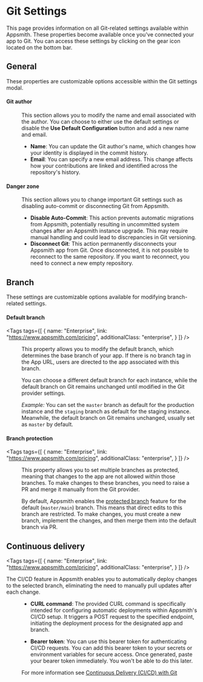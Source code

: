 # Git Settings

This page provides information on all Git-related settings available within Appsmith. These properties become available once you've connected your app to Git. You can access these settings by clicking on the gear icon located on the bottom bar.


<ZoomImage src="/img/git-settings.png" alt="" caption="" />


## General

These properties are customizable options accessible within the Git settings modal.





#### Git author

<dd>

This section allows you to modify the name and email associated with the author. You can choose to either use the default settings or disable the **Use Default Configuration** button and add a new name and email.

* **Name**: You can update the Git author's name, which changes how your identity is displayed in the commit history. 
* **Email**: You can specify a new email address. This change affects how your contributions are linked and identified across the repository's history.

</dd>

#### Danger zone

<dd>

This section allows you to change important Git settings such as disabling auto-commit or disconnecting Git from Appsmith.

* **Disable Auto-Commit**: This action prevents automatic migrations from Appsmith, potentially resulting in uncommitted system changes after an Appsmith instance upgrade. This may require manual handling and could lead to discrepancies in Git versioning.
* **Disconnect Git**: This action permanently disconnects your Appsmith app from Git. Once disconnected, it is not possible to reconnect to the same repository. If you want to reconnect, you need to connect a new empty repository.





</dd>

## Branch

These settings are customizable options available for modifying branch-related settings.






<div className="tag-wrapper">


#### Default branch 

<Tags
  tags={[
    {
      name: "Enterprise",
      link: "https://www.appsmith.com/pricing",
      additionalClass: "enterprise",
    }
  ]}
/>

</div>

<dd>

This property allows you to modify the default branch, which determines the base branch of your app. If there is no branch tag in the App URL, users are directed to the app associated with this branch.

You can choose a different default branch for each instance, while the default branch on Git remains unchanged until modified in the Git provider settings.

*Example:* You can set the `master` branch as default for the production instance and the `staging` branch as default for the staging instance. Meanwhile, the default branch on Git remains unchanged, usually set as `master` by default.

</dd>



<div className="tag-wrapper">


#### Branch protection

<Tags
  tags={[
    {
      name: "Enterprise",
      link: "https://www.appsmith.com/pricing",
      additionalClass: "enterprise",
    }
  ]}
/>

</div>

<dd>


This property allows you to set multiple branches as protected, meaning that changes to the app are not allowed within those branches. To make changes to these branches, you need to raise a PR and merge it manually from the Git provider.


By default, Appsmith enables the [protected branch](#change-protected-branch) feature for the default (`master/main`) branch. This means that direct edits to this branch are restricted. To make changes, you must create a new branch, implement the changes, and then merge them into the default branch via PR.


</dd>




<div className="tag-wrapper">


## Continuous delivery


<Tags
  tags={[
    {
      name: "Enterprise",
      link: "https://www.appsmith.com/pricing",
      additionalClass: "enterprise",
    }
  ]}
/>

</div>



The CI/CD feature in Appsmith enables you to automatically deploy changes to the selected branch, eliminating the need to manually pull updates after each change.


<dd>

* **CURL command**: The provided CURL command is specifically intended for configuring automatic deployments within Appsmith's CI/CD setup. It triggers a POST request to the specified endpoint, initiating the deployment process for the designated app and branch.

* **Bearer token**: You can use this bearer token for authenticating CI/CD requests. You can add this bearer token to your secrets or environment variables for secure access. Once generated, paste your bearer token immediately. You won't be able to do this later.


For more information see [Continuous Delivery (CI/CD) with Git](/advanced-concepts/version-control-with-git/cd-with-git)



</dd>